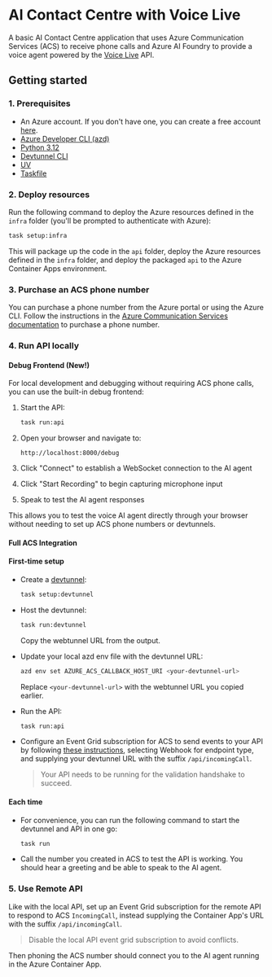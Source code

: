 # AI Contact Centre with Voice Live

A basic AI Contact Centre application that uses Azure Communication Services (ACS) to receive phone calls and Azure AI Foundry to provide a voice agent powered by the [Voice Live](https://learn.microsoft.com/en-us/azure/ai-services/speech-service/voice-live) API.

## Getting started

### 1. Prerequisites

- An Azure account. If you don't have one, you can create a free account [here](https://azure.microsoft.com/free/).
- [Azure Developer CLI (azd)](https://learn.microsoft.com/en-us/azure/developer/azure-developer-cli/)
- [Python 3.12](https://www.python.org/downloads/)
- [Devtunnel CLI](https://learn.microsoft.com/en-us/azure/developer/dev-tunnels/overview)
- [UV](https://www.uv.dev/)
- [Taskfile](https://taskfile.dev/)

### 2. Deploy resources

Run the following command to deploy the Azure resources defined in the `infra` folder (you'll be prompted to authenticate with Azure):

```bash
task setup:infra
```

This will package up the code in the `api` folder, deploy the Azure resources defined in the `infra` folder, and deploy the packaged `api` to the Azure Container Apps environment.

### 3. Purchase an ACS phone number

You can purchase a phone number from the Azure portal or using the Azure CLI. Follow the instructions in the [Azure Communication Services documentation](https://learn.microsoft.com/en-us/azure/communication-services/quickstarts/telephony/get-phone-number?tabs=windows&pivots=platform-azp-new) to purchase a phone number.

### 4. Run API locally

#### Debug Frontend (New!)

For local development and debugging without requiring ACS phone calls, you can use the built-in debug frontend:

1. Start the API:
   ```bash
   task run:api
   ```

2. Open your browser and navigate to:
   ```
   http://localhost:8000/debug
   ```

3. Click "Connect" to establish a WebSocket connection to the AI agent
4. Click "Start Recording" to begin capturing microphone input
5. Speak to test the AI agent responses

This allows you to test the voice AI agent directly through your browser without needing to set up ACS phone numbers or devtunnels.

#### Full ACS Integration

#### First-time setup

- Create a [devtunnel](https://learn.microsoft.com/en-us/azure/developer/dev-tunnels/overview):

  ```bash
  task setup:devtunnel
  ```

- Host the devtunnel:

  ```bash
  task run:devtunnel
  ```

  Copy the webtunnel URL from the output.

- Update your local azd env file with the devtunnel URL:

  ```bash
  azd env set AZURE_ACS_CALLBACK_HOST_URI <your-devtunnel-url>
  ```

  Replace `<your-devtunnel-url>` with the webtunnel URL you copied earlier.

- Run the API:

  ```bash
  task run:api
  ```

- Configure an Event Grid subscription for ACS to send events to your API by following [these instructions](https://learn.microsoft.com/en-us/azure/communication-services/concepts/call-automation/incoming-call-notification), selecting Webhook for endpoint type, and supplying your devtunnel URL with the suffix `/api/incomingCall`.
  > Your API needs to be running for the validation handshake to succeed.

#### Each time

- For convenience, you can run the following command to start the devtunnel and API in one go:

  ```bash
  task run
  ```

- Call the number you created in ACS to test the API is working. You should hear a greeting and be able to speak to the AI agent.

### 5. Use Remote API

Like with the local API, set up an Event Grid subscription for the remote API to respond to ACS `IncomingCall`, instead supplying the Container App's URL with the suffix `/api/incomingCall`.

> Disable the local API event grid subscription to avoid conflicts.

Then phoning the ACS number should connect you to the AI agent running in the Azure Container App.
